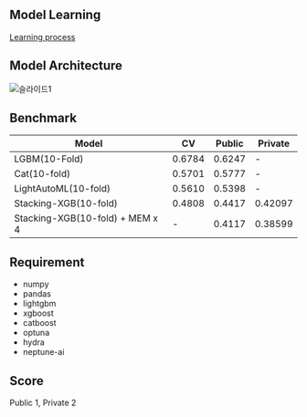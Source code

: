 ## Model Learning
[Learning process](https://app.neptune.ai/ds-wook/ai-hackaton/experiments?split=bth&dash=charts&viewId=standard-view)
## Model Architecture
![슬라이드1](https://user-images.githubusercontent.com/46340424/136568847-347196a4-e53e-4e04-9674-4cd187ceb155.PNG)

## Benchmark
|Model|CV|Public|Private|
|-----|--|------|-------|
|LGBM(10-Fold)|0.6784|0.6247|-|
|Cat(10-fold)|0.5701|0.5777|-|
|LightAutoML(10-fold)|0.5610|0.5398|-|
|Stacking-XGB(10-fold)|0.4808|0.4417|0.42097|
|Stacking-XGB(10-fold) + MEM x 4|-|0.4117|0.38599|


## Requirement
+ numpy
+ pandas
+ lightgbm
+ xgboost
+ catboost
+ optuna
+ hydra
+ neptune-ai

## Score
Public 1, Private 2
